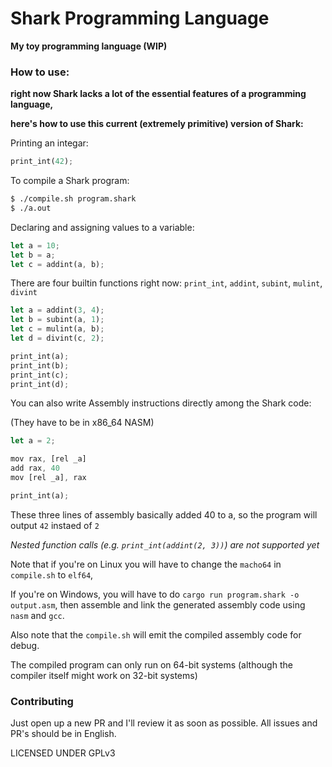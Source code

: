 # Shark Programming Language

**My toy programming language (WIP)**

### How to use:
**right now Shark lacks a lot of the essential features of a programming language,**

**here's how to use this current (extremely primitive) version of Shark:**

Printing an integar:

``` Rust
print_int(42);
```

To compile a Shark program:

``` Bash
$ ./compile.sh program.shark
$ ./a.out
```

Declaring and assigning values to a variable:

``` Rust
let a = 10;
let b = a;
let c = addint(a, b);
```

There are four builtin functions right now: `print_int`, `addint`, `subint`, `mulint`, `divint`

``` Rust
let a = addint(3, 4);
let b = subint(a, 1);
let c = mulint(a, b);
let d = divint(c, 2);

print_int(a);
print_int(b);
print_int(c);
print_int(d);
```

You can also write Assembly instructions directly among the Shark code:

(They have to be in x86_64 NASM)

``` Rust
let a = 2;

mov rax, [rel _a]
add rax, 40
mov [rel _a], rax

print_int(a);
```

These three lines of assembly basically added 40 to a, so the program will output `42` instaed of `2`

*Nested function calls (e.g. `print_int(addint(2, 3))`) are not supported yet*

Note that if you're on Linux you will have to change the `macho64` in `compile.sh` to `elf64`,

If you're on Windows, you will have to do `cargo run program.shark -o output.asm`, then assemble and link the generated assembly code using `nasm` and `gcc`.

Also note that the `compile.sh` will emit the compiled assembly code for debug.

The compiled program can only run on 64-bit systems (although the compiler itself might work on 32-bit systems)

### Contributing
Just open up a new PR and I'll review it as soon as possible. All issues and PR's should be in English.

LICENSED UNDER GPLv3

